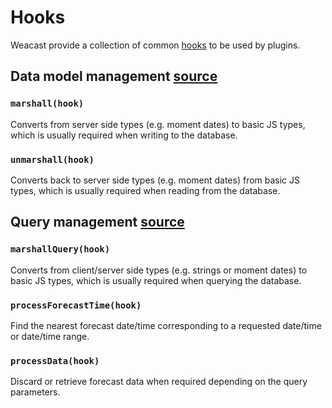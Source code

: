 # Hooks

Weacast provide a collection of common [hooks](https://docs.feathersjs.com/api/hooks.html) to be used by plugins.

## Data model management [source](https://github.com/weacast/weacast-core/blob/master/src/hooks/marshall.js)

### `marshall(hook)`

Converts from server side types (e.g. moment dates) to basic JS types, which is usually required when writing to the database.

### `unmarshall(hook)`

Converts back to server side types (e.g. moment dates) from basic JS types, which is usually required when reading from the database.

## Query management [source](https://github.com/weacast/weacast-core/blob/master/src/hooks/query.js)

### `marshallQuery(hook)` 

Converts from client/server side types (e.g. strings or moment dates) to basic JS types, which is usually required when querying the database.

### `processForecastTime(hook)`

Find the nearest forecast date/time corresponding to a requested date/time or date/time range.

### `processData(hook)`

Discard or retrieve forecast data when required depending on the query parameters.

